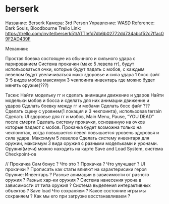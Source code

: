 # berserk

Название: Berserk
Камера: 3rd Person
Управление: WASD
Reference: Dark Souls, Bloodbourne
Trello Link: https://trello.com/invite/berserk51/ATTIefd7db6b02772dd734abcf52c7ffac09F2AD439F

Механики:

Простая боевка состоящее из обычного и сильного удара с парированием
Система прокачки (макс 5 левела гг), будут использоваться очки, которые будут падать с мобов, с каждым левелом будут увеличиваться макс здоровье и сила удара
1 босс файт
3-5 видов мобов
максимум 3 чекпоинта
инвентарь где можно будет менять оружие(???)

Таски:
Найти модельку гг и сделать анимации движение и ударов
Найти модельки мобов и босса и сделать для них анимации движение и ударов
Сделать боевку между гг и мобами
Сделать босс файт ???
Сделать сцену с уровнем(1 локация и 3 чекпоинта), использовав terrain
Сделать UI здоровье для гг и мобов, Main Menu, Pause, “YOU DEAD” после смерти
Сделать систему прокачки, основанную на очков которые падают с мобов. Прокачка будет возможна только на чекпоинтах, когда повышается левел повышается уровень здоровья и сила удара. Максимум 5 левелов
Сделать систему инвентаря для оружии, максимум 3 вида оружия с разными модельками и уронами. Оружия(мечи) можно находить на карте
Save and Load System, система Checkpoint-ов 

// Прокачка
Сам бонус ? Что это ?
Прокачка ? Что улучшает ?
UI прокачки ?
Прописать как статы влияют на характерисики героя
Оружие:
Инвентарь ?
Разные анимации в зависимости от разного оружия ?
Разных хар-ки оружия ?
Система нанесения урона в зависимости от типа оружия ?
Система выделения интерактивных объектов ?
Save load 
Что сохраняем ? Какое состояние игры мы сохраняем ?
Как мы его при загрузке восстанавливаем ?
